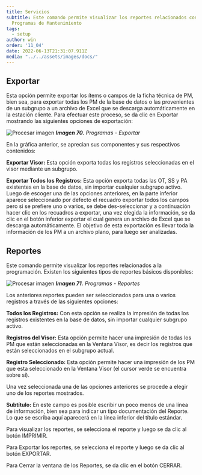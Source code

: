 ```yaml
---
title: Servicios
subtitle: Este comando permite visualizar los reportes relacionados con los
  Programas de Mantenimiento
tags:
  - setup
author: win
order: '11_04'
date: 2022-06-13T21:31:07.911Z
media: "../../assets/images/docs/"
---
```

## Exportar

Esta opción permite exportar los ítems o campos de la ficha técnica de PM, bien sea, para exportar todas los PM de la base de datos o las provenientes de un subgrupo a un archivo de Excel que se descarga automáticamente en la estación cliente.
Para efectuar este proceso, se da clic en Exportar <span class="mdi mdi-download"></span> mostrando las siguientes opciones de exportación:

![Procesar imagen](../../assets/images/cap06/chp06_img71.png)
_**Imagen 70.** Programas - Exportar_

En la gráfica anterior, se aprecian sus componentes y sus respectivos contenidos:

**Exportar Visor:** Esta opción exporta todas los registros seleccionadas en el visor mediante un subgrupo.

**Exportar Todos los Registros:** Esta opción exporta todas las OT, SS y PA existentes en la base de datos, sin importar cualquier subgrupo activo.
Luego de escoger una de las opciones anteriores, en la parte inferior aparece seleccionado por defecto el recuadro <a class="btn white"><span class="mdi mdi-checkbox-blank-outline"></span> exportar todos los campos</a> pero si se prefiere uno o varios, se debe des-seleccionar y a continuación hacer clic en los recuadros a exportar, una vez elegida la información, se da clic en el botón inferior <a class="btn white">exportar</a> el cual genera un archivo de Excel que se descarga automáticamente. El objetivo de esta exportación es llevar toda la información de los PM a un archivo plano, para luego ser analizadas.


## Reportes

Este comando permite visualizar los reportes relacionados a la programación. Existen los siguientes tipos de reportes básicos disponibles:

![Procesar imagen](../../assets/images/cap06/chp06_img72.png)
_**Imagen 71.** Programas - Reportes_

Los anteriores reportes pueden ser seleccionados para una o varios registros a través de las siguientes opciones:

**Todos los Registros:** Con esta opción se realiza la impresión de todas los registros existentes en la base de datos, sin importar cualquier subgrupo activo.

**Registros del Visor:** Esta opción permite hacer una impresión de todas los PM que están seleccionadas en la Ventana Visor, es decir los registros que están seleccionados en el subgrupo actual.

**Registro Seleccionado:** Esta opción permite hacer una impresión de los PM que esta seleccionado en la Ventana Visor (el cursor verde se encuentra sobre sí).

Una vez seleccionada una de las opciones anteriores se procede a elegir uno de los reportes mostrados.

**Subtítulo:** En este campo es posible escribir un poco menos de una línea de información, bien sea para indicar un tipo documentación del Reporte. Lo que se escriba aquí aparecerá en la línea inferior del título estándar.

Para visualizar los reportes, se selecciona el reporte y luego se da clic al botón <a class="btn bg-gray cl-black">IMPRIMIR</a>.

Para Exportar los reportes, se selecciona el reporte y luego se da clic al botón <a class="btn bg-gray cl-black">EXPORTAR</a>.

Para Cerrar la ventana de los Reportes, se da clic en el botón <a class="btn bg-gray cl-black">CERRAR</a>.